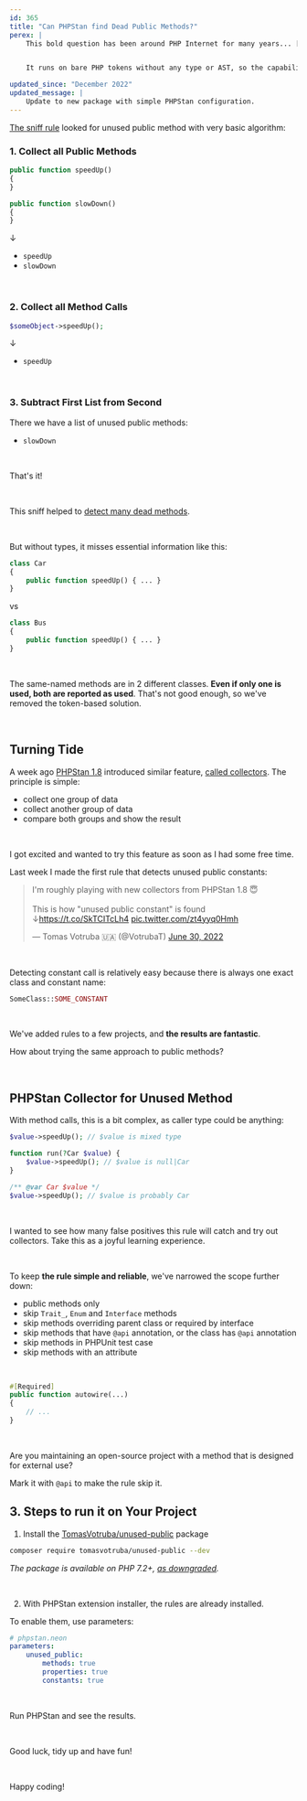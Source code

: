 ```yaml
---
id: 365
title: "Can PHPStan find Dead Public Methods?"
perex: |
    This bold question has been around PHP Internet for many years... [at least since 2008](https://stackoverflow.com/questions/11532/how-can-i-find-unused-functions-in-a-php-project). In 2017 I added [dead public method sniff](https://github.com/symplify/symplify/pull/466) to Symplify Coding Standard.


    It runs on bare PHP tokens without any type or AST, so the capability was limited. Yet it was able to detect a few unused methods. Now, 5 years later, we maybe have a better solution.

updated_since: "December 2022"
updated_message: |
    Update to new package with simple PHPStan configuration.
---
```


[The sniff rule](/blog/2019/03/14/remove-dead-public-methdos-from-your-code/) looked for unused public method with very basic algorithm:

### 1. Collect all Public Methods

```php
public function speedUp()
{
}

public function slowDown()
{
}
```

↓

- `speedUp`
- `slowDown`

<br>

### 2. Collect all Method Calls

```php
$someObject->speedUp();
```

↓

- `speedUp`

<br>

### 3. Subtract First List from Second

There we have a list of unused public methods:

- `slowDown`

<br>

That's it!

<br>

This sniff helped to [detect many dead methods](https://github.com/rectorphp/rector-src/commit/3ef5f555b729dfc7758043674c15ea2354af71f2).

<br>

But without types, it misses essential information like this:

```php
class Car
{
    public function speedUp() { ... }
}
```

vs

```php
class Bus
{
    public function speedUp() { ... }
}
```

<br>

The same-named methods are in 2 different classes. **Even if only one is used, both are reported as used**. That's not good enough, so we've removed the token-based solution.

<br>

## Turning Tide

A week ago [PHPStan 1.8](https://github.com/phpstan/phpstan/releases/tag/1.8.0) introduced similar feature, [called collectors](https://phpstan.org/developing-extensions/collectors).
The principle is simple:

* collect one group of data
* collect another group of data
* compare both groups and show the result

<br>

I got excited and wanted to try this feature as soon as I had some free time.

Last week I made the first rule that detects unused public constants:

<blockquote class="twitter-tweet"><p lang="en" dir="ltr">I&#39;m roughly playing with new collectors from PHPStan 1.8 😇<br><br>This is how &quot;unused public constant&quot; is found ↓<a href="https://t.co/SkTCITcLh4">https://t.co/SkTCITcLh4</a> <a href="https://t.co/zt4yyq0Hmh">pic.twitter.com/zt4yyq0Hmh</a></p>&mdash; Tomas Votruba 🇺🇦 (@VotrubaT) <a href="https://twitter.com/VotrubaT/status/1542459395203911682?ref_src=twsrc%5Etfw">June 30, 2022</a></blockquote>

<br>

Detecting constant call is relatively easy because there is always one exact class and constant name:

```php
SomeClass::SOME_CONSTANT
```

<br>

We've added rules to a few projects, and **the results are fantastic**.

How about trying the same approach to public methods?

<br>

## PHPStan Collector for Unused Method

With method calls, this is a bit complex, as caller type could be anything:

```php
$value->speedUp(); // $value is mixed type

function run(?Car $value) {
    $value->speedUp(); // $value is null|Car
}

/** @var Car $value */
$value->speedUp(); // $value is probably Car
```

<br>

I wanted to see how many false positives this rule will catch and try out collectors. Take this as a joyful learning experience.

<br>

To keep **the rule simple and reliable**, we've narrowed the scope further down:

- public methods only
- skip `Trait_`, `Enum` and `Interface` methods
- skip methods overriding parent class or required by interface
- skip methods that have `@api` annotation, or the class has `@api` annotation
- skip methods in PHPUnit test case
- skip methods with an attribute

<br>

```php
#[Required]
public function autowire(...)
{
    // ...
}
```

<br>

Are you maintaining an open-source project with a method that is designed for external use?

Mark it with `@api` to make the rule skip it.


## 3. Steps to run it on Your Project

1. Install the [TomasVotruba/unused-public](https://github.com/TomasVotruba/unused-public) package

```bash
composer require tomasvotruba/unused-public --dev
```

*The package is available on PHP 7.2+, [as downgraded](/blog/how-to-develop-sole-package-in-php81-and-downgrade-to-php72/).*

<br>

2. With PHPStan extension installer, the rules are already installed.

To enable them, use parameters:

```yaml
# phpstan.neon
parameters:
    unused_public:
        methods: true
        properties: true
        constants: true
```


<br>

Run PHPStan and see the results.

<br>

Good luck, tidy up and have fun!

<br>

Happy coding!

<script async src="https://platform.twitter.com/widgets.js" charset="utf-8"></script>
